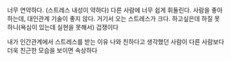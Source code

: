 

너무 연약하다. (스트레스 내성이 약하다)
다른 사람에 너무 쉽게 휘둘린다. 
사람을 좋아하는데, 대인관계 기술이 좋지 않다. 거기서 오는 스트레스가 크다. 하고싶은데 하질 못하니(욕심이 있는데 실현을 못해서) 
겁쟁이다

내가 인간관계에서 스트레스를 받는 이유
나와 친하다고 생각했던 사람이 다른 사람보다 더욱 친근한 모습을 보이면 속상하다
